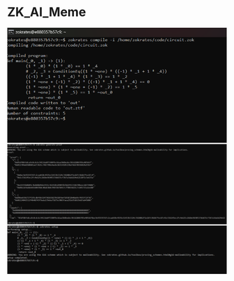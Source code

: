 ﻿# ZK_AI_Meme
 ![zokrates compiled](https://github.com/prateushsharma/ZK_AI_Meme/blob/main/photos/zokrates%20circuit.png)
 ![zokrates proof generated](https://github.com/prateushsharma/ZK_AI_Meme/blob/main/photos/zokrate%20proof%20generated.png)
 ![zokrates setup](https://github.com/prateushsharma/ZK_AI_Meme/blob/main/photos/zokrates%20setup.png)

